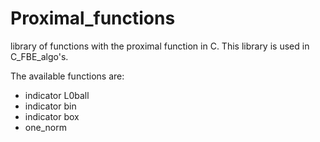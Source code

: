 # Proximal_functions
library of functions with the proximal function in C. This library is used in C_FBE_algo's.

The available functions are:
- indicator L0ball
- indicator bin
- indicator box
- one_norm

